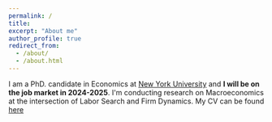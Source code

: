 ```yaml
---
permalink: /
title: 
excerpt: "About me"
author_profile: true
redirect_from: 
  - /about/
  - /about.html
---
```


I am a PhD. candidate in Economics at [New York University](https://as.nyu.edu/departments/econ/faculty/doctoral-students.html) and **I will be on the job market in 2024-2025**. 
I'm conducting research on Macroeconomics at the intersection of Labor Search and Firm Dynamics.
My CV can be found [here](https://gstoledo.github.io/docs/Cv_GT.pdf)


